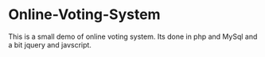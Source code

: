 Online-Voting-System
====================

This is a small demo of online voting system. Its done in php and MySql and a bit jquery and javscript.
